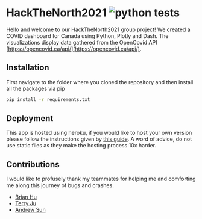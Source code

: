 # HackTheNorth2021 ![python tests](https://github.com/PhtephenLuu/HackTheNorth2021/workflows/Python%20package/badge.svg)

Hello and welcome to our HackTheNorth2021 group project! We created a COVID dashboard for Canada using Python, Plotly and Dash. The visualizations display data gathered from the OpenCovid API [https://opencovid.ca/api/](https://opencovid.ca/api/). 

## Installation
First navigate to the folder where you cloned the repository and then install all the packages via pip

```bash
pip install -r requirements.txt
```

## Deployment 
This app is hosted using heroku, if you would like to host your own version please follow the instructions given by [this guide](https://towardsdatascience.com/deploying-your-dash-app-to-heroku-the-magical-guide-39bd6a0c586c). A word of advice, do not use static files as they make the hosting process 10x harder. 

## Contributions
I would like to profusely thank my teammates for helping me and comforting me along this journey of bugs and crashes.   
* [Brian Hu](https://github.com/BriannHu)  
* [Terry Ju](https://github.com/1terry)  
* [Andrew Sun](https://github.com/andrew-jsun)  
